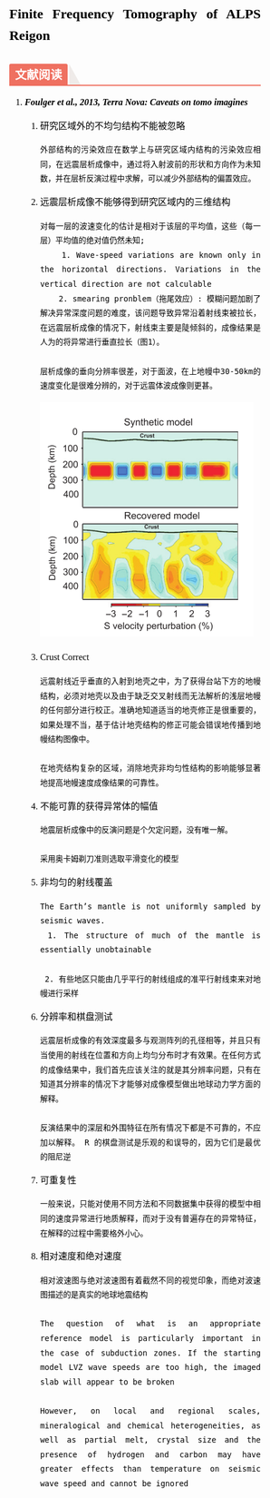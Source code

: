 <section id="nice" data-tool="markdown编辑器" data-website="https://markdown.com.cn/editor" style="font-size: 16px; color: black; padding: 25px 30px; line-height: 1.6; word-spacing: 0px; letter-spacing: 0px; word-break: break-word; word-wrap: break-word; text-align: justify; font-family: Optima-Regular, Optima, PingFangSC-light, PingFangTC-light, 'PingFang SC', Cambria, Cochin, Georgia, Times, 'Times New Roman', serif; margin-top: -10px;"><h1 data-tool="markdown.com.cn编辑器" style="margin-top: 30px; margin-bottom: 15px; font-weight: bold; color: black; font-size: 24px;"><span class="prefix" style="display: none;"></span><span class="content">Finite Frequency Tomography of ALPS Reigon</span><span class="suffix"></span></h1>

<h2 data-tool="markdown.com.cn编辑器" style="margin-top: 30px; margin-bottom: 15px; font-weight: bold; color: black; border-bottom: 2px solid rgb(239, 112, 96); font-size: 1.3em;"><span class="prefix" style="display: none;"></span><span class="content" style="display: inline-block; font-weight: bold; background: rgb(239, 112, 96); color: #ffffff; padding: 3px 10px 1px; border-top-right-radius: 3px; border-top-left-radius: 3px; margin-right: 3px;">文献阅读</span><span class="suffix"></span><span style="display: inline-block; vertical-align: bottom; border-bottom: 36px solid #efebe9; border-right: 20px solid transparent;"> </span></h2>

 1. ***Foulger et al., 2013, Terra Nova: Caveats on tomo imagines***   
     1. 研究区域外的不均匀结构不能被忽略  
        ```
        外部结构的污染效应在数学上与研究区域内结构的污染效应相同，在远震层析成像中，通过将入射波前的形状和方向作为未知数，并在层析反演过程中求解，可以减少外部结构的偏置效应。

        ```
    
    2. 远震层析成像不能够得到研究区域内的三维结构
        ```
        对每一层的波速变化的估计是相对于该层的平均值，这些（每一层）平均值的绝对值仍然未知;
            1. Wave-speed variations are known only in the horizontal directions. Variations in the vertical direction are not calculable
            2. smearing pronblem（拖尾效应）: 模糊问题加剧了解决异常深度问题的难度，该问题导致异常沿着射线束被拉长，在远震层析成像的情况下，射线束主要是陡倾斜的，成像结果是人为的将异常进行垂直拉长（图1）。
        
        层析成像的垂向分辨率很差，对于面波，在上地幔中30-50km的速度变化是很难分辨的，对于远震体波成像则更甚。
        ```
        ![图1](.\Fig\Fig1_Depth_leakage.png "图1： Depth leakage (downward smearing) in a seismic tomography inversion (after Eken et al., 2008).")
    
    3. Crust Correct
        ```
        远震射线近乎垂直的入射到地壳之中，为了获得台站下方的地幔结构，必须对地壳以及由于缺乏交叉射线而无法解析的浅层地幔的任何部分进行校正。准确地知道适当的地壳修正是很重要的，如果处理不当，基于估计地壳结构的修正可能会错误地传播到地幔结构图像中。
        
        在地壳结构复杂的区域，消除地壳非均匀性结构的影响能够显著地提高地幔速度成像结果的可靠性。
        ``` 

    4. 不能可靠的获得异常体的幅值
        ```
        地震层析成像中的反演问题是个欠定问题，没有唯一解。

        采用奥卡姆剃刀准则选取平滑变化的模型
        ```
    
    5. 非均匀的射线覆盖
        ```
        The Earth’s mantle is not uniformly sampled by seismic waves.
         1. The structure of much of the mantle is essentially unobtainable
   
         2. 有些地区只能由几乎平行的射线组成的准平行射线束来对地幔进行采样
        ```

    6. 分辨率和棋盘测试
        ```
        远震层析成像的有效深度最多与观测阵列的孔径相等，并且只有当使用的射线在位置和方向上均匀分布时才有效果。在任何方式的成像结果中，我们首先应该关注的就是其分辨率问题，只有在知道其分辨率的情况下才能够对成像模型做出地球动力学方面的解释。

        反演结果中的深层和外围特征在所有情况下都是不可靠的，不应加以解释。 R 的棋盘测试是乐观的和误导的，因为它们是最优的阻尼逆
        ```
    7. 可重复性
        ```
        一般来说，只能对使用不同方法和不同数据集中获得的模型中相同的速度异常进行地质解释，而对于没有普遍存在的异常特征，在解释的过程中需要格外小心。
        ```
    8. 相对速度和绝对速度
        ```
        相对波速图与绝对波速图有着截然不同的视觉印象，而绝对波速图描述的是真实的地球地震结构

        The question of what is an appropriate reference model is particularly important in the case of subduction zones. If the starting model LVZ wave speeds are too high, the imaged slab will appear to be broken

        However, on local and regional scales, mineralogical and chemical heterogeneities, as well as partial melt, crystal size and the presence of hydrogen and carbon may have greater effects than temperature on seismic wave speed and cannot be ignored

        ```